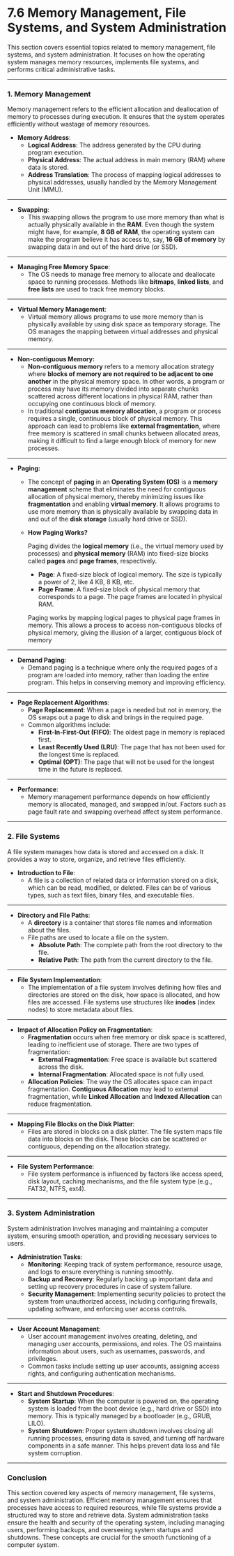 # 7.6 Memory Management, File Systems, and System Administration

This section covers essential topics related to memory management, file systems, and system administration. It focuses on how the operating system manages memory resources, implements file systems, and performs critical administrative tasks.

***

### **1. Memory Management**

Memory management refers to the efficient allocation and deallocation of memory to processes during execution. It ensures that the system operates efficiently without wastage of memory resources.

* **Memory Address**:
  * **Logical Address**: The address generated by the CPU during program execution.
  * **Physical Address**: The actual address in main memory (RAM) where data is stored.
  * **Address Translation**: The process of mapping logical addresses to physical addresses, usually handled by the Memory Management Unit (MMU).

***

* **Swapping**:
  * This swapping allows the program to use more memory than what is actually physically available in the **RAM**. Even though the system might have, for example, **8 GB of RAM**, the operating system can make the program believe it has access to, say, **16 GB of memory** by swapping data in and out of the hard drive (or SSD).

***

* **Managing Free Memory Space**:
  * The OS needs to manage free memory to allocate and deallocate space to running processes. Methods like **bitmaps**, **linked lists**, and **free lists** are used to track free memory blocks.

***

* **Virtual Memory Management**:
  * Virtual memory allows programs to use more memory than is physically available by using disk space as temporary storage. The OS manages the mapping between virtual addresses and physical memory.

***

* **Non-contiguous Memory:**&#x20;
  * **Non-contiguous memory** refers to a memory allocation strategy where **blocks of memory are not required to be adjacent to one another** in the physical memory space. In other words, a program or process may have its memory divided into separate chunks scattered across different locations in physical RAM, rather than occupying one continuous block of memory.
  * In traditional **contiguous memory allocation**, a program or process requires a single, continuous block of physical memory. This approach can lead to problems like **external fragmentation**, where free memory is scattered in small chunks between allocated areas, making it difficult to find a large enough block of memory for new processes.

***

* **Paging:**&#x20;
  * The concept of **paging** in an **Operating System (OS)** is a **memory management** scheme that eliminates the need for contiguous allocation of physical memory, thereby minimizing issues like **fragmentation** and enabling **virtual memory**. It allows programs to use more memory than is physically available by swapping data in and out of the **disk storage** (usually hard drive or SSD).
  *   **How Paging Works?**

      Paging divides the **logical memory** (i.e., the virtual memory used by processes) and **physical memory** (RAM) into fixed-size blocks called **pages** and **page frames**, respectively.

      * **Page**: A fixed-size block of logical memory. The size is typically a power of 2, like 4 KB, 8 KB, etc.
      * **Page Frame**: A fixed-size block of physical memory that corresponds to a page. The page frames are located in physical RAM.

      Paging works by mapping logical pages to physical page frames in memory. This allows a process to access non-contiguous blocks of physical memory, giving the illusion of a larger, contiguous block of memory

***

* **Demand Paging**:
  * Demand paging is a technique where only the required pages of a program are loaded into memory, rather than loading the entire program. This helps in conserving memory and improving efficiency.

***

* **Page Replacement Algorithms**:
  * **Page Replacement**: When a page is needed but not in memory, the OS swaps out a page to disk and brings in the required page.
  * Common algorithms include:
    * **First-In-First-Out (FIFO)**: The oldest page in memory is replaced first.
    * **Least Recently Used (LRU)**: The page that has not been used for the longest time is replaced.
    * **Optimal (OPT)**: The page that will not be used for the longest time in the future is replaced.

***

* **Performance**:
  * Memory management performance depends on how efficiently memory is allocated, managed, and swapped in/out. Factors such as page fault rate and swapping overhead affect system performance.

***

### **2. File Systems**

A file system manages how data is stored and accessed on a disk. It provides a way to store, organize, and retrieve files efficiently.

* **Introduction to File**:
  * A file is a collection of related data or information stored on a disk, which can be read, modified, or deleted. Files can be of various types, such as text files, binary files, and executable files.

***

* **Directory and File Paths**:
  * A **directory** is a container that stores file names and information about the files.&#x20;
  * File paths are used to locate a file on the system.
    * **Absolute Path**: The complete path from the root directory to the file.
    * **Relative Path**: The path from the current directory to the file.

***

* **File System Implementation**:
  * The implementation of a file system involves defining how files and directories are stored on the disk, how space is allocated, and how files are accessed. File systems use structures like **inodes** (index nodes) to store metadata about files.

***

* **Impact of Allocation Policy on Fragmentation**:
  * **Fragmentation** occurs when free memory or disk space is scattered, leading to inefficient use of storage. There are two types of fragmentation:
    * **External Fragmentation**: Free space is available but scattered across the disk.
    * **Internal Fragmentation**: Allocated space is not fully used.
  * **Allocation Policies**: The way the OS allocates space can impact fragmentation. **Contiguous Allocation** may lead to external fragmentation, while **Linked Allocation** and **Indexed Allocation** can reduce fragmentation.

***

* **Mapping File Blocks on the Disk Platter**:
  * Files are stored in blocks on a disk platter. The file system maps file data into blocks on the disk. These blocks can be scattered or contiguous, depending on the allocation strategy.

***

* **File System Performance**:
  * File system performance is influenced by factors like access speed, disk layout, caching mechanisms, and the file system type (e.g., FAT32, NTFS, ext4).

***

### **3. System Administration**

System administration involves managing and maintaining a computer system, ensuring smooth operation, and providing necessary services to users.

* **Administration Tasks**:
  * **Monitoring**: Keeping track of system performance, resource usage, and logs to ensure everything is running smoothly.
  * **Backup and Recovery**: Regularly backing up important data and setting up recovery procedures in case of system failure.
  * **Security Management**: Implementing security policies to protect the system from unauthorized access, including configuring firewalls, updating software, and enforcing user access controls.

***

* **User Account Management**:
  * User account management involves creating, deleting, and managing user accounts, permissions, and roles. The OS maintains information about users, such as usernames, passwords, and privileges.
  * Common tasks include setting up user accounts, assigning access rights, and configuring authentication mechanisms.

***

* **Start and Shutdown Procedures**:
  * **System Startup**: When the computer is powered on, the operating system is loaded from the boot device (e.g., hard drive or SSD) into memory. This is typically managed by a bootloader (e.g., GRUB, LILO).
  * **System Shutdown**: Proper system shutdown involves closing all running processes, ensuring data is saved, and turning off hardware components in a safe manner. This helps prevent data loss and file system corruption.

***

### **Conclusion**

This section covered key aspects of memory management, file systems, and system administration. Efficient memory management ensures that processes have access to required resources, while file systems provide a structured way to store and retrieve data. System administration tasks ensure the health and security of the operating system, including managing users, performing backups, and overseeing system startups and shutdowns. These concepts are crucial for the smooth functioning of a computer system.

